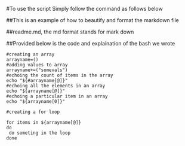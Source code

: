 #To use the script Simply follow the command as follows below

##This is an example of how to beautify and format the markdown file

##readme.md, the md format stands for mark down

##Provided below is the code and explaination of the bash we wrote

```
#creating an array
arrayname=()
#adding values to array
arrayname+=("somevals")
#echoing the count of items in the array
echo "${#arrayname[@]}"
#echoing all the elements in an array
echo "${arrayname[@]}"
#echoing a particular item in an array
echo "${arrayname[0]}"

#creating a for loop

for items in ${arrayname[@]}
do 
 do someting in the loop
done
```
